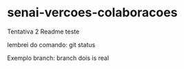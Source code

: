 # senai-vercoes-colaboracoes
Tentativa 2
Readme teste

lembrei do comando: git status

Exemplo branch: branch dois is real